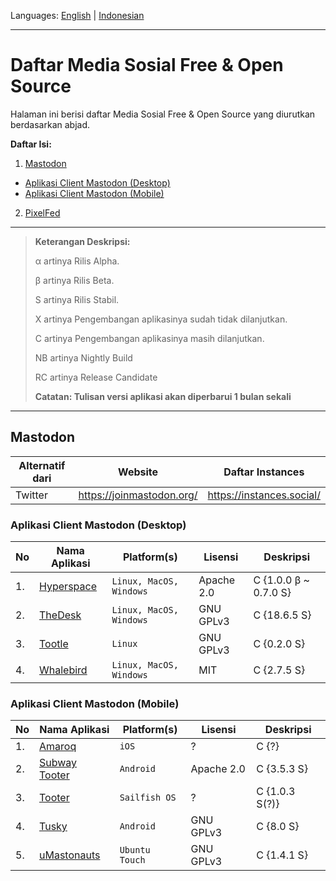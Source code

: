 Languages: [English](https://github.com/ditokp/Tes_Repositori/blob/master/FOSS-Socmed.md) | [Indonesian](https://github.com/ditokp/Tes_Repositori/blob/master/Daftar-Medsos-FOSS.md)
______________________________________________
# Daftar Media Sosial Free & Open Source
Halaman ini berisi daftar Media Sosial Free & Open Source yang diurutkan berdasarkan abjad.

**Daftar Isi:**
1. [Mastodon](https://github.com/ditokp/Tes_Repositori/blob/master/Daftar-Medsos-FOSS.md#mastodon)
  - [Aplikasi Client Mastodon (Desktop)](https://github.com/ditokp/Tes_Repositori/blob/master/Daftar-Medsos-FOSS.md#aplikasi-client-mastodon-desktop)
  - [Aplikasi Client Mastodon (Mobile)](https://github.com/ditokp/Tes_Repositori/blob/master/Daftar-Medsos-FOSS.md#aplikasi-client-mastodon-mobile)
2. [PixelFed](https://github.com/ditokp/Tes_Repositori/blob/master/Daftar-Medsos-FOSS.md#pixelfed)
______________________________________________
> **Keterangan Deskripsi:**
> 
> α artinya Rilis Alpha.
> 
> β artinya Rilis Beta.
> 
> S artinya Rilis Stabil.
> 
> X artinya Pengembangan aplikasinya sudah tidak dilanjutkan.
> 
> C artinya Pengembangan aplikasinya masih dilanjutkan.
>
> NB artinya Nightly Build
>
> RC artinya Release Candidate
>
> **Catatan: Tulisan versi aplikasi akan diperbarui 1 bulan sekali**
______________________________________

## Mastodon
Alternatif dari | Website | Daftar Instances
--- | --- | ---
Twitter | https://joinmastodon.org/ | https://instances.social/

### Aplikasi Client Mastodon (Desktop)
No | Nama Aplikasi | Platform(s) | Lisensi | Deskripsi
--- | --- | --- | --- | ---
1. | [Hyperspace](https://hyperspace.marquiskurt.net/) | `Linux, MacOS, Windows` | Apache 2.0 | C {1.0.0 β ~ 0.7.0 S}
2. | [TheDesk](https://github.com/cutls/TheDesk) | `Linux, MacOS, Windows` | GNU GPLv3 | C {18.6.5 S}
3. | [Tootle](https://github.com/bleakgrey/tootle) | `Linux` | GNU GPLv3 | C {0.2.0 S}
4. | [Whalebird](https://whalebird.org/en/desktop/contents) | `Linux, MacOS, Windows` | MIT | C {2.7.5 S}

### Aplikasi Client Mastodon (Mobile)
No | Nama Aplikasi | Platform(s) | Lisensi | Deskripsi
--- | --- | --- | --- | ---
1. | [Amaroq](https://apps.apple.com/us/app/amarok-for-mastodon/id1214116200?ls=1) | `iOS` | ? | C {?}
2. | [Subway Tooter](https://play.google.com/store/apps/details?id=jp.juggler.subwaytooter) | `Android` | Apache 2.0 | C {3.5.3 S}
3. | [Tooter](https://openrepos.net/content/dysko/tooter) | `Sailfish OS` | ? | C {1.0.3 S(?)}
4. | [Tusky](https://play.google.com/store/apps/details?id=com.keylesspalace.tusky) | `Android` | GNU GPLv3 | C {8.0 S}
5. | [uMastonauts](https://open-store.io/app/umastodon.christianpauly) | `Ubuntu Touch` | GNU GPLv3 | C {1.4.1 S}
